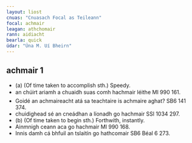 ```yaml
---
layout: liost
cnuas: "Cnuasach Focal as Teileann"
focal: achmair
leagan: athchomair
rann: aidiacht
bearla: quick
údar: "Úna M. Uí Bheirn"
---
```


## achmair 1

* (a) (Of time taken to accomplish sth.) Speedy.
* an chúirt ariamh a chuaidh suas comh hachmair léithe MI 990 161.
* Goidé an achmaireacht atá sa teachtaire is achmaire aghat? SB6
141 374.
* chuidighead sé an cneádhan a líonadh go hachmair SSl 1034 297.
* (b) (Of time taken to begin sth.) Forthwith, instantly.
* Ainmnigh ceann aca go hachmair MI 990 168.
* Innis damh cá bhfuil an tslaitín go hathcomair SB6 Béal 6 273.
